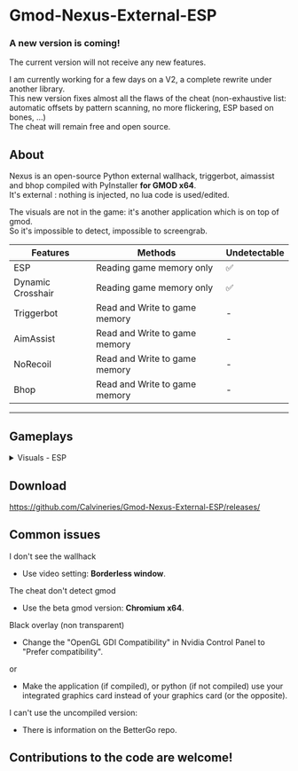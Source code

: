 # Gmod-Nexus-External-ESP  

### A new version is coming!
The current version will not receive any new features.  
  
I am currently working for a few days on a V2, a complete rewrite under another library.  
This new version fixes almost all the flaws of the cheat (non-exhaustive list: automatic offsets by pattern scanning, no more flickering, ESP based on bones, ...)  
The cheat will remain free and open source.  


## About
Nexus is an open-source Python external wallhack, triggerbot, aimassist and bhop compiled with PyInstaller **for GMOD x64**.  
It's external : nothing is injected, no lua code is used/edited.  
  
The visuals are not in the game: it's another application which is on top of gmod.  
So it's impossible to detect, impossible to screengrab.  

|Features|Methods|Undetectable
|-|-|-|
ESP|Reading game memory only|✅
Dynamic Crosshair|Reading game memory only|✅
Triggerbot|Read and Write to game memory|-
AimAssist|Read and Write to game memory|-
NoRecoil|Read and Write to game memory|-
Bhop|Read and Write to game memory|-
---

## Gameplays
<details>
<summary>Visuals - ESP</summary>
https://www.youtube.com/watch?v=-FNxdR3HOYo
</details>  
  
## Download
https://github.com/Calvineries/Gmod-Nexus-External-ESP/releases/
  
## Common issues
I don't see the wallhack  
- Use video setting: **Borderless window**.

The cheat don't detect gmod  
- Use the beta gmod version: **Chromium x64**.

Black overlay (non transparent)
- Change the "OpenGL GDI Compatibility" in Nvidia Control Panel to "Prefer compatibility".

or
- Make the application (if compiled), or python (if not compiled) use your integrated graphics card instead of your graphics card (or the opposite).

I can't use the uncompiled version:
- There is information on the BetterGo repo.

## Contributions to the code are welcome!
